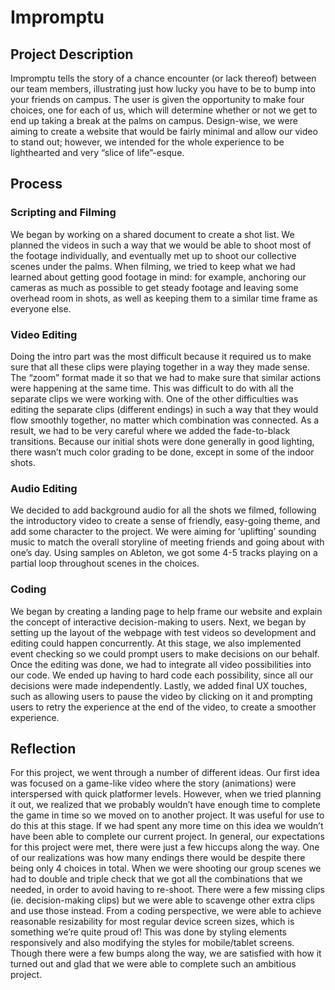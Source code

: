# Impromptu

## Project Description
Impromptu tells the story of a chance encounter (or lack thereof) between our team members, illustrating just how lucky you have to be to bump into your friends on campus. The user is given the opportunity to make four choices, one for each of us, which will determine whether or not we get to end up taking a break at the palms on campus. Design-wise, we were aiming to create a website that would be fairly minimal and allow our video to stand out; however, we intended for the whole experience to be lighthearted and very “slice of life”-esque. 

## Process

### Scripting and Filming

We began by working on a shared document to create a shot list. We planned the videos in such a way that we would be able to shoot most of the footage individually, and eventually met up to shoot our collective scenes under the palms. When filming, we tried to keep what we had learned about getting good footage in mind: for example, anchoring our cameras as much as possible to get steady footage and leaving some overhead room in shots, as well as keeping them to a similar time frame as everyone else.

### Video Editing

Doing the intro part was the most difficult because it required us to make sure that all these clips were playing together in a way they made sense. The “zoom” format made it so that we had to make sure that similar actions were happening at the same time. This was difficult to do with all the separate clips we were working with. One of the other difficulties was editing the separate clips (different endings) in such a way that they would flow smoothly together, no matter which combination was connected. As a result, we had to be very careful where we added the fade-to-black transitions. Because our initial shots were done generally in good lighting, there wasn’t much color grading to be done, except in some of the indoor shots. 


### Audio Editing 

We decided to add background audio for all the shots we filmed, following the introductory video to create a sense of friendly, easy-going theme, and add some character to the project. We were aiming for ‘uplifting’ sounding music to match the overall storyline of meeting friends and going about with one’s day. Using samples on Ableton, we got some 4-5 tracks playing on a partial loop throughout scenes in the choices.

### Coding 

We began by creating a landing page to help frame our website and explain the concept of interactive decision-making to users. Next, we began by setting up the layout of the webpage with test videos so development and editing could happen concurrently. At this stage, we also implemented event checking so we could prompt users to make decisions on our behalf. Once the editing was done, we had to integrate all video possibilities into our code. We ended up having to hard code each possibility, since all our decisions were made independently. Lastly, we added final UX touches, such as allowing users to pause the video by clicking on it and prompting users to retry the experience at the end of the video, to create a smoother experience.

## Reflection 

For this project, we went through a number of different ideas. Our first idea was focused on a game-like video where the story (animations) were interspersed with quick platformer levels. However, when we tried planning it out, we realized that we probably wouldn’t have enough time to complete the game in time so we moved on to another project. It was useful for use to do this at this stage. If we had spent any more time on this idea we wouldn’t have been able to complete our current project. In general, our expectations for this project were met, there were just a few hiccups along the way. One of our realizations was how many endings there would be despite there being only 4 choices in total. When we were shooting our group scenes we had to double and triple check that we got all the combinations that we needed, in order to avoid having to re-shoot. There were a few missing clips (ie. decision-making clips) but we were able to scavenge other extra clips and use those instead. From a coding perspective, we were able to achieve reasonable resizability for most regular device screen sizes, which is something we’re quite proud of! This was done by styling elements responsively and also modifying the styles for mobile/tablet screens. Though there were a few bumps along the way, we are satisfied with how it turned out and glad that we were able to complete such an ambitious project. 